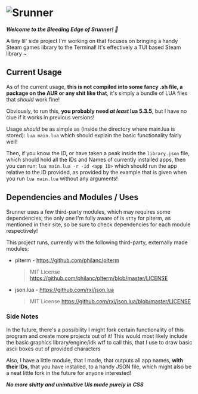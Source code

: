 # ![Srunner](https://raw.githubusercontent.com/Hirora/srunner/master/srunnerlogosmaller.png)

***Welcome to the Bleeding Edge of Srunner!  🎉***

A tiny lil' side project I'm working on that focuses on bringing a handy Steam games library to the Terminal!
It's effectively a TUI based Steam library ~

## Current Usage
As of the current usage, **this is not compiled into some fancy .sh file, a package on the AUR or any shit like that**, it's simply a bundle of LUA files that *should* work fine!

Obviously, to run this, **you probably need *at least* lua 5.3.5**, but I have no clue if it works in previous versions!

Usage *should* be as simple as (inside the directory where main.lua is stored):
`lua main.lua`
which should explain the basic functionality fairly well!

Then, if you know the ID, or have taken a peak inside the `library.json` file, which should hold all the IDs and Names of currently installed apps, then you can run:
`lua main.lua -r -id <app ID>`
which should run the app relative to the ID provided, as provided by the example that is given when you run `lua main.lua` without any arguments!

## Dependencies and Modules / Uses

Srunner uses a few third-party modules, which may requires some dependencies; the only one I'm fully aware of is `stty` for plterm, as mentioned in their site, so be sure to check dependencies for each module respectively!

This project runs, currently with the following third-party, externally made modules:

- plterm - https://github.com/philanc/plterm
  > MIT License https://github.com/philanc/plterm/blob/master/LICENSE
  
- json.lua - https://github.com/rxi/json.lua
  > MIT License https://github.com/rxi/json.lua/blob/master/LICENSE

### Side Notes
In the future, there's a possibility I might fork certain functionality of this program and create more projects out of it!
This would most likely include the basic graphics library/engine/idk wtf to call this, that I use to draw basic ascii boxes out of provided characters

Also, I have a little module, that I made, that outputs all app names, **with their IDs**, that you have installed, to a handy JSON file, which might also be a neat little fork in the future for anyone interested!

***No more shitty and unintuitive UIs made purely in CSS***
